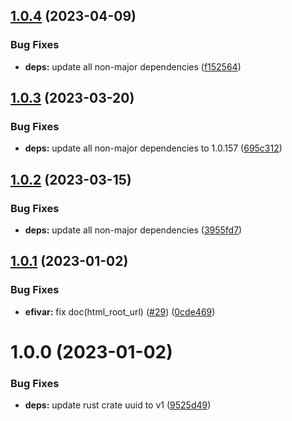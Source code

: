 ## [1.0.4](https://github.com/vtavernier/efiboot-rs/compare/v1.0.3...v1.0.4) (2023-04-09)


### Bug Fixes

* **deps:** update all non-major dependencies ([f152564](https://github.com/vtavernier/efiboot-rs/commit/f1525643a9b1a1b375f33db6051e276296a34cae))

## [1.0.3](https://github.com/vtavernier/efiboot-rs/compare/v1.0.2...v1.0.3) (2023-03-20)


### Bug Fixes

* **deps:** update all non-major dependencies to 1.0.157 ([695c312](https://github.com/vtavernier/efiboot-rs/commit/695c31227a0782005ec1d0737c4e7fccd6567056))

## [1.0.2](https://github.com/vtavernier/efiboot-rs/compare/v1.0.1...v1.0.2) (2023-03-15)


### Bug Fixes

* **deps:** update all non-major dependencies ([3955fd7](https://github.com/vtavernier/efiboot-rs/commit/3955fd78e9d49af44fcc1410b7573c655ca248cf))

## [1.0.1](https://github.com/vtavernier/efiboot-rs/compare/v1.0.0...v1.0.1) (2023-01-02)


### Bug Fixes

* **efivar:** fix doc(html_root_url) ([#29](https://github.com/vtavernier/efiboot-rs/issues/29)) ([0cde469](https://github.com/vtavernier/efiboot-rs/commit/0cde469e9b6dc51267235c66de79e7246a659f30))

# 1.0.0 (2023-01-02)


### Bug Fixes

* **deps:** update rust crate uuid to v1 ([9525d49](https://github.com/vtavernier/efiboot-rs/commit/9525d494e4d3ebd538bd2215c531a754b1622b27))
